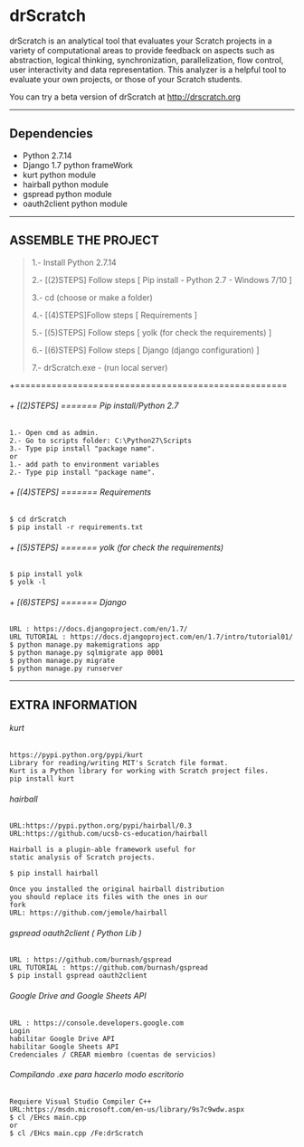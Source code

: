 drScratch
=========

drScratch is an analytical tool that evaluates your Scratch projects in a variety of computational areas to provide feedback on aspects such as abstraction, logical thinking, synchronization, parallelization, flow control, user interactivity and data representation. This analyzer is a helpful tool to evaluate your own projects, or those of your Scratch students.

You can try a beta version of drScratch at http://drscratch.org

------------------------------------

## Dependencies
 - Python 2.7.14
 - Django 1.7 python frameWork
 - kurt python module
 - hairball python module
 - gspread python module
 - oauth2client python module

------------------------------------

## ASSEMBLE THE PROJECT

>  1.- Install Python 2.7.14
>
>  2.- [(2)STEPS] Follow steps [ Pip install - Python 2.7 - Windows 7/10 ] 
>
>  3.- cd (choose or make a folder)
>
>  4.- [(4)STEPS]Follow steps [ Requirements ]  
>
>  5.- [(5)STEPS] Follow steps [ yolk (for check the requirements) ] 
>
>  6.- [(6)STEPS] Follow steps [ Django (django configuration) ] 
>
>  7.- drScratch.exe - (run local server) 

+====================================================

###### + [(2)STEPS] ======= Pip install/Python 2.7
```
1.- Open cmd as admin.
2.- Go to scripts folder: C:\Python27\Scripts
3.- Type pip install "package name".
or
1.- add path to environment variables
2.- Type pip install "package name".
```

###### + [(4)STEPS] ======= Requirements
```
$ cd drScratch
$ pip install -r requirements.txt
```

###### + [(5)STEPS] ======= yolk (for check the requirements)
```
$ pip install yolk
$ yolk -l
```

###### + [(6)STEPS] ======= Django
```
URL : https://docs.djangoproject.com/en/1.7/
URL TUTORIAL : https://docs.djangoproject.com/en/1.7/intro/tutorial01/
$ python manage.py makemigrations app
$ python manage.py sqlmigrate app 0001
$ python manage.py migrate
$ python manage.py runserver
```

------------------------------------

## EXTRA INFORMATION 

###### kurt
```
https://pypi.python.org/pypi/kurt
Library for reading/writing MIT's Scratch file format.
Kurt is a Python library for working with Scratch project files.
pip install kurt
```

###### hairball
```
URL:https://pypi.python.org/pypi/hairball/0.3
URL:https://github.com/ucsb-cs-education/hairball

Hairball is a plugin-able framework useful for 
static analysis of Scratch projects.

$ pip install hairball

Once you installed the original hairball distribution
you should replace its files with the ones in our
fork
URL: https://github.com/jemole/hairball
```

###### gspread oauth2client ( Python Lib )
```
URL : https://github.com/burnash/gspread
URL TUTORIAL : https://github.com/burnash/gspread
$ pip install gspread oauth2client 
```

###### Google Drive and Google Sheets API
```
URL : https://console.developers.google.com
Login
habilitar Google Drive API
habilitar Google Sheets API
Credenciales / CREAR miembro (cuentas de servicios)
```

###### Compilando .exe para hacerlo modo escritorio
```
Requiere Visual Studio Compiler C++ 
URL:https://msdn.microsoft.com/en-us/library/9s7c9wdw.aspx
$ cl /EHcs main.cpp 
or
$ cl /EHcs main.cpp /Fe:drScratch
```